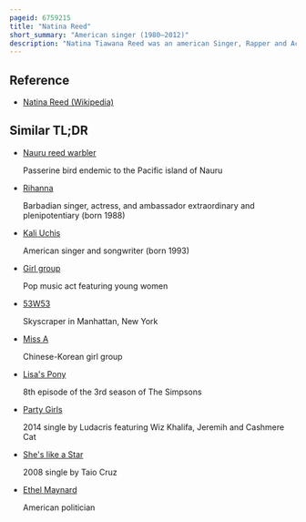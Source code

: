 ```yaml
---
pageid: 6759215
title: "Natina Reed"
short_summary: "American singer (1980–2012)"
description: "Natina Tiawana Reed was an american Singer, Rapper and Actress. She was born in New York City and raised in Atlanta, Georgia, where she pursued a Career in Music Beginning in her early Teens. Discovered by Rapper Lisa Lopes, she worked as a Writer for the Girl Group Tlc. As a Member of the Blaque Girl Group Reed gained the Attention of the late 1990S. They released two Albums: their 1999 eponymous Debut album that peaked at Number 53 on the Billboard 200, and Blaque Out."
---
```


## Reference

- [Natina Reed (Wikipedia)](https://en.wikipedia.org/?curid=6759215)

## Similar TL;DR

- [Nauru reed warbler](/tldr/en/nauru-reed-warbler)

  Passerine bird endemic to the Pacific island of Nauru

- [Rihanna](/tldr/en/rihanna)

  Barbadian singer, actress, and ambassador extraordinary and plenipotentiary (born 1988)

- [Kali Uchis](/tldr/en/kali-uchis)

  American singer and songwriter (born 1993)

- [Girl group](/tldr/en/girl-group)

  Pop music act featuring young women

- [53W53](/tldr/en/53w53)

  Skyscraper in Manhattan, New York

- [Miss A](/tldr/en/miss-a)

  Chinese-Korean girl group

- [Lisa's Pony](/tldr/en/lisas-pony)

  8th episode of the 3rd season of The Simpsons

- [Party Girls](/tldr/en/party-girls)

  2014 single by Ludacris featuring Wiz Khalifa, Jeremih and Cashmere Cat

- [She's like a Star](/tldr/en/shes-like-a-star)

  2008 single by Taio Cruz

- [Ethel Maynard](/tldr/en/ethel-maynard)

  American politician
